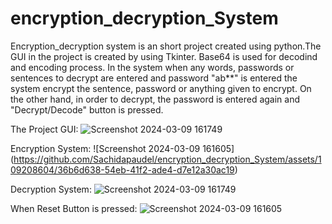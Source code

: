 # encryption_decryption_System
Encryption_decryption system is an short project created using python.The GUI in the project is created by using Tkinter. Base64 is used for decodind and encoding process.
In the system when any words, passwords or sentences to decrypt are entered and password "ab**" is entered the system encrypt the sentence, password or anything given to encrypt.
On the other hand, in order to decrypt, the password is entered again and "Decrypt/Decode" button is pressed. 

The Project GUI:
![Screenshot 2024-03-09 161749](https://github.com/Sachidapaudel/encryption_decryption_System/assets/109208604/0b0f2ae4-66bb-4b48-9578-694041b47caa)

Encryption System:
![Screenshot 2024-03-09 161605]
(https://github.com/Sachidapaudel/encryption_decryption_System/assets/109208604/36b6d638-54eb-41f2-ade4-d7e12a30ac19)

Decryption System:
![Screenshot 2024-03-09 161749](https://github.com/Sachidapaudel/encryption_decryption_System/assets/109208604/104fa3c5-e075-4bdb-bfc6-881e92311e05)

When Reset Button is pressed:
![Screenshot 2024-03-09 161605](https://github.com/Sachidapaudel/encryption_decryption_System/assets/109208604/20bf46ab-ff40-4f22-bfbe-dfa6ca23de4c)
